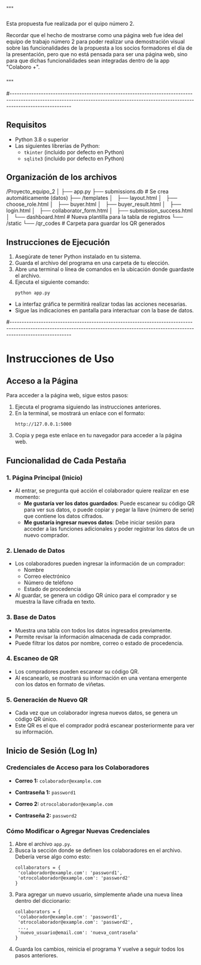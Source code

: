 """
###
Esta propuesta fue realizada por el quipo número 2.


Recordar que el hecho de mostrarse como una página web fue idea del equipo de trabajo número 2 para poder realizar una demostración visual sobre las funcionalidades de la propuesta a los socios formadores el día de la presentación, pero que no está pensada para ser una página web, sino para que dichas funcionalidades sean integradas dentro de la app "Colaboro +".

###
"""

#-------------------------------------------------------------------------------------------------------------------------------------------------------------------------------------


## Requisitos
- Python 3.8 o superior
- Las siguientes librerías de Python:
  - `tkinter` (incluido por defecto en Python)
  - `sqlite3` (incluido por defecto en Python)

## Organización de los archivos
/Proyecto_equipo_2
│
├── app.py
├── submissions.db         # Se crea automáticamente (datos)
├── /templates
│   ├── layout.html
│   ├── choose_role.html
│   ├── buyer.html
│   ├── buyer_result.html
│   ├── login.html
│   ├── collaborator_form.html
│   ├── submission_success.html
│   └── dashboard.html     # Nueva plantilla para la tabla de registros
└── /static
    └── /qr_codes          # Carpeta para guardar los QR generados


## Instrucciones de Ejecución
1. Asegúrate de tener Python instalado en tu sistema.
2. Guarda el archivo del programa en una carpeta de tu elección.
3. Abre una terminal o línea de comandos en la ubicación donde guardaste el archivo.
4. Ejecuta el siguiente comando:
   ```
   python app.py
   ```

- La interfaz gráfica te permitirá realizar todas las acciones necesarias.
- Sigue las indicaciones en pantalla para interactuar con la base de datos.

#-------------------------------------------------------------------------------------------------------------------------------------------------------------------------------------

# Instrucciones de Uso

## Acceso a la Página
Para acceder a la página web, sigue estos pasos:
1. Ejecuta el programa siguiendo las instrucciones anteriores.
2. En la terminal, se mostrará un enlace con el formato:
   ```
   http://127.0.0.1:5000
   ```
3. Copia y pega este enlace en tu navegador para acceder a la página web.

## Funcionalidad de Cada Pestaña

### 1. Página Principal (Inicio)
- Al entrar, se pregunta qué acción el colaborador quiere realizar en ese momento:
  - **Me gustaría ver los datos guardados**: Puede escanear su código QR para ver sus datos, o puede copiar y pegar la llave (número de serie) que contiene los datos cifrados.
  - **Me gustaría ingresar nuevos datos**: Debe iniciar sesión para acceder a las funciones adicionales y poder registrar los datos de un nuevo comprador.

### 2. Llenado de Datos
- Los colaboradores pueden ingresar la información de un comprador:
  - Nombre
  - Correo electrónico
  - Número de teléfono
  - Estado de procedencia
- Al guardar, se genera un código QR único para el comprador y se muestra la llave cifrada en texto.

### 3. Base de Datos
- Muestra una tabla con todos los datos ingresados previamente.
- Permite revisar la información almacenada de cada comprador.
- Puede filtrar los datos por nombre, correo o estado de procedencia.

### 4. Escaneo de QR
- Los compradores pueden escanear su código QR.
- Al escanearlo, se mostrará su información en una ventana emergente con los datos en formato de viñetas.

### 5. Generación de Nuevo QR
- Cada vez que un colaborador ingresa nuevos datos, se genera un código QR único.
- Este QR es el que el comprador podrá escanear posteriormente para ver su información.

## Inicio de Sesión (Log In)

### Credenciales de Acceso para los Colaboradores
- **Correo 1:** `colaborador@example.com`
- **Contraseña 1:** `password1`

- **Correo 2:** `otrocolaborador@example.com`
- **Contraseña 2:** `password2`


### Cómo Modificar o Agregar Nuevas Credenciales
1. Abre el archivo `app.py`.
2. Busca la sección donde se definen los colaboradores en el archivo. Debería verse algo como esto:
   ```
   collaborators = {
    'colaborador@example.com': 'password1',
    'otrocolaborador@example.com': 'password2'
   }
   ```
3. Para agregar un nuevo usuario, simplemente añade una nueva línea dentro del diccionario:
   ```
   collaborators = {
    'colaborador@example.com': 'password1',
    'otrocolaborador@example.com': 'password2',
    ...,
    'nuevo_usuario@email.com': 'nueva_contraseña'
   }
   ```
4. Guarda los cambios, reinicia el programa Y vuelve a seguir todos los pasos anteriores.

